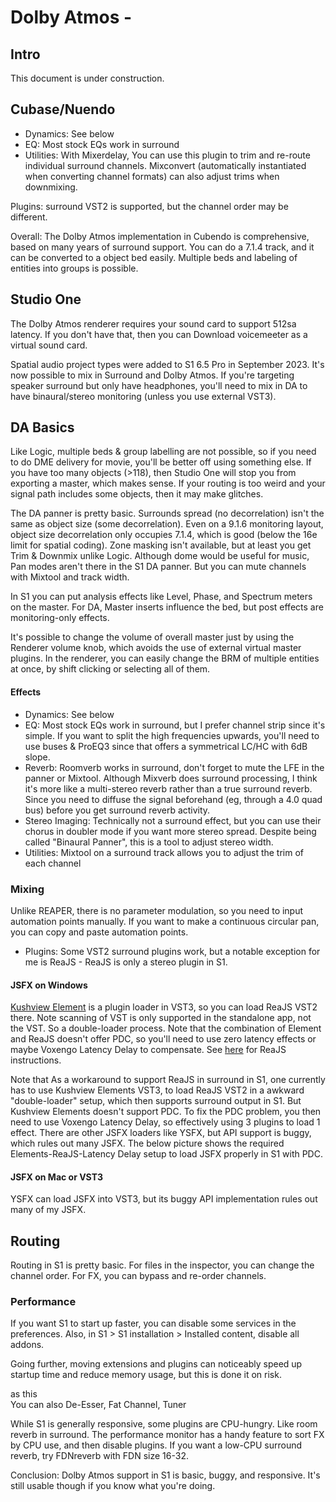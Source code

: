 # Dolby Atmos - 

## Intro

This document is under construction.


## Cubase/Nuendo
- Dynamics: See below
- EQ: Most stock EQs work in surround
- Utilities: With Mixerdelay, You can use this plugin to trim and re-route individual surround channels. Mixconvert (automatically instantiated when converting channel formats) can also adjust trims when downmixing.

Plugins: surround VST2 is supported, but the channel order may be different.

Overall: The Dolby Atmos implementation in Cubendo is comprehensive, based on many years of surround support. You can do a 7.1.4 track, and it can be converted to a object bed easily. Multiple beds and labeling of entities into groups is possible.


## Studio One

The Dolby Atmos renderer requires your sound card to support 512sa latency. If you don't have that, then you can Download voicemeeter as a virtual sound card.

Spatial audio project types were added to S1 6.5 Pro in September 2023. It's now possible to mix in Surround and Dolby Atmos. If you're targeting speaker surround but only have headphones, you'll need to mix in DA to have binaural/stereo monitoring (unless you use external VST3).

## DA Basics

Like Logic, multiple beds & group labelling are not possible, so if you need to do DME delivery for movie, you'll be better off using something else. If you have too many objects (>118), then Studio One will stop you from exporting a master, which makes sense. If your routing is too weird and your signal path includes some objects, then it may make glitches.

The DA panner is pretty basic. Surrounds spread (no decorrelation) isn't the same as object size (some decorrelation).  Even on a 9.1.6 monitoring layout, object size decorrelation only occupies 7.1.4, which is good (below the 16e limit for spatial coding). Zone masking isn't available, but at least you get Trim & Downmix unlike Logic. Although dome would be useful for music, Pan modes aren't there in the S1 DA panner. But you can mute channels with Mixtool and track width.

In S1 you can put analysis effects like Level, Phase, and Spectrum meters on the master. For DA, Master inserts influence the bed, but post effects are monitoring-only effects.

It's possible to change the volume of overall master just by using the Renderer volume knob, which avoids the use of external virtual master plugins. In the renderer, you can easily change the BRM of multiple entities at once, by shift clicking or selecting all of them.



#### Effects

- Dynamics: See below
- EQ: Most stock EQs work in surround, but I prefer channel strip since it's simple. If you want to split the high frequencies upwards, you'll need to use buses & ProEQ3 since that offers a symmetrical LC/HC with 6dB slope.
- Reverb: Roomverb works in surround, don't forget to mute the LFE in the panner or Mixtool. Although Mixverb does surround processing, I think it's more like a multi-stereo reverb rather than a true surround reverb. Since you need to diffuse the signal beforehand (eg, through a 4.0 quad bus) before you get surround reverb activity.
- Stereo Imaging: Technically not a surround effect, but you can use their chorus in doubler mode if you want more stereo spread.  Despite being called "Binaural Panner", this is a tool to adjust stereo width.
- Utilities: Mixtool on a surround track allows you to adjust the trim of each channel


### Mixing

Unlike REAPER, there is no parameter modulation, so you need to input automation points manually. If you want to make a continuous circular pan, you can copy and paste automation points.

- Plugins: Some VST2 surround plugins work, but a notable exception for me is ReaJS - ReaJS is only a stereo plugin in S1.

#### JSFX on Windows

[Kushview Element](https://github.com/kushview/element/releases/tag/0.46.6) is a plugin loader in VST3, so you can load ReaJS VST2 there. Note scanning of VST is only supported in the standalone app, not the VST. So a double-loader process. Note that the combination of Element and ReaJS doesn't offer PDC, so you'll need to use zero latency effects or maybe Voxengo Latency Delay to compensate. See [here](https://github.com/junh1024/Reaper-Surround/blob/master/README.md#vst-compatibility)  for ReaJS instructions.

Note that As a workaround to support ReaJS in surround in S1, one currently has to use Kushview Elements VST3, to load ReaJS VST2 in a awkward "double-loader" setup, which then supports surround output in S1. But Kushview Elements doesn't support PDC. To fix the PDC problem, you then need to use Voxengo Latency Delay, so effectively using 3 plugins to load 1 effect. There are other JSFX loaders like YSFX, but API support is buggy, which rules out many JSFX. The below picture shows the required Elements-ReaJS-Latency Delay setup to load JSFX properly in S1 with PDC.

#### JSFX on Mac or VST3
YSFX can load JSFX into VST3, but its buggy API implementation rules out many of my JSFX.

## Routing
Routing in S1 is pretty basic. For files in the inspector, you can change the channel order. For FX, you can bypass and re-order channels.

### Performance

If you want S1 to start up faster, you can disable some services in the preferences. Also, in S1 > S1 installation > Installed content, disable all addons.

Going further, moving extensions and plugins can noticeably speed up startup time and reduce memory usage, but this is done it on risk.

as this  
You can also De-Esser, Fat Channel, Tuner



While S1 is generally responsive, some plugins are CPU-hungry. Like room reverb in surround. The performance monitor has a handy feature to sort FX by CPU use, and then disable plugins. If you want a low-CPU surround reverb, try FDNreverb with FDN size 16-32.

Conclusion: Dolby Atmos support in S1 is basic, buggy, and responsive. It's still usable though if you know what you're doing.

